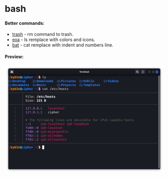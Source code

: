 # bash

#### Better commands:
- [trash](https://github.com/andreafrancia/trash-cli) - rm command to trash.
- [exa](https://the.exa.website) - ls remplace with colors and icons.
- [bat](https://github.com/sharkdp/bat) - cat remplace with indent and numbers line.

#### Preview:
![bash](../images/bash.png)
